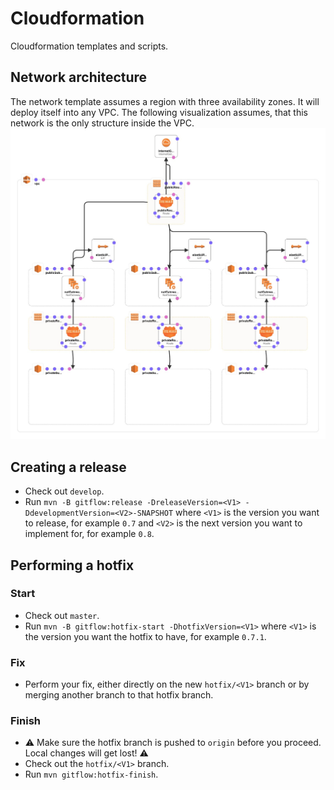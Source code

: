# Cloudformation

Cloudformation templates and scripts.

## Network architecture

The network template assumes a region with three availability zones.
It will deploy itself into any VPC.
The following visualization assumes, that this network is the only structure inside the VPC.
![VPC architecture](https://raw.githubusercontent.com/mizool/cloudformation/develop/images/public-private-subnets-3az.jpg?sanitize=true&raw=true)

## Creating a release

* Check out `develop`.
* Run `mvn -B gitflow:release -DreleaseVersion=<V1> -DdevelopmentVersion=<V2>-SNAPSHOT`
  where `<V1>` is the version you want to release, for example `0.7` and `<V2>` is the next version you want to
  implement for, for example `0.8`.

## Performing a hotfix

### Start
* Check out `master`.
* Run `mvn -B gitflow:hotfix-start -DhotfixVersion=<V1>` where `<V1>` is the version you want the hotfix to have, for example `0.7.1`.

### Fix
* Perform your fix, either directly on the new `hotfix/<V1>` branch or by merging another branch to that hotfix branch.

### Finish
* ⚠️ Make sure the hotfix branch is pushed to `origin` before you proceed. Local changes will get lost! ⚠️
* Check out the `hotfix/<V1>` branch.
* Run `mvn gitflow:hotfix-finish`.